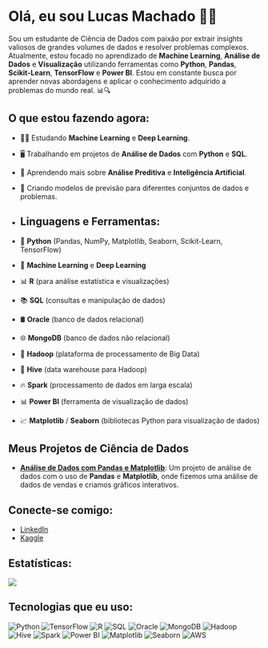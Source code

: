 # Olá, eu sou Lucas Machado 👨‍💻

Sou um estudante de Ciência de Dados com paixão por extrair insights valiosos de grandes volumes de dados e resolver problemas complexos. Atualmente, estou focado no aprendizado de **Machine Learning**, **Análise de Dados** e **Visualização** utilizando ferramentas como **Python**, **Pandas**, **Scikit-Learn**, **TensorFlow** e **Power BI**. Estou em constante busca por aprender novas abordagens e aplicar o conhecimento adquirido a problemas do mundo real. 📊🔍

## O que estou fazendo agora:
- 🧑‍🎓 Estudando **Machine Learning** e **Deep Learning**.
- 🖥️ Trabalhando em projetos de **Análise de Dados** com **Python** e **SQL**.
- 🌱 Aprendendo mais sobre **Análise Preditiva** e **Inteligência Artificial**.
- 🤖 Criando modelos de previsão para diferentes conjuntos de dados e problemas.

- ## Linguagens e Ferramentas:
- 🐍 **Python** (Pandas, NumPy, Matplotlib, Seaborn, Scikit-Learn, TensorFlow)
- 🧠 **Machine Learning** e **Deep Learning**
- 📊 **R** (para análise estatística e visualizações)
- 📚 **SQL** (consultas e manipulação de dados)
- 🛢️ **Oracle** (banco de dados relacional)
- 🌐 **MongoDB** (banco de dados não relacional)
- 🧹 **Hadoop** (plataforma de processamento de Big Data)
- 🐝 **Hive** (data warehouse para Hadoop)
- 🔥 **Spark** (processamento de dados em larga escala)
- 📊 **Power BI** (ferramenta de visualização de dados)
- 📈 **Matplotlib** / **Seaborn** (bibliotecas Python para visualização de dados)

## Meus Projetos de Ciência de Dados

- **[Análise de Dados com Pandas e Matplotlib](https://github.com/seu-usuario/projeto-pandas)**: Um projeto de análise de dados com o uso de **Pandas** e **Matplotlib**, onde fizemos uma análise de dados de vendas e criamos gráficos interativos.

## Conecte-se comigo:
- [LinkedIn](www.linkedin.com/in/lucas-machado-ds)
- [Kaggle](https://www.kaggle.com/lucasmachado04)

## Estatísticas:
<picture>
  <source srcset="https://github-readme-stats.vercel.app/api?username=lucamachado49&show_icons=true&theme=radical" media="(prefers-color-scheme: dark)" />
  <source srcset="https://github-readme-stats.vercel.app/api?username=lucamachado49&show_icons=true" media="(prefers-color-scheme: light)" />
  <img src="https://github-readme-stats.vercel.app/api?username=lucamachado49&show_icons=true&theme=radical" />
</picture>


## Tecnologias que eu uso:
![Python](https://img.shields.io/badge/Python-3776AB?style=flat&logo=python&logoColor=white)
![TensorFlow](https://img.shields.io/badge/TensorFlow-FF6F00?style=flat&logo=tensorflow&logoColor=white)
![R](https://img.shields.io/badge/R-276DC3?style=flat&logo=r&logoColor=white)
![SQL](https://img.shields.io/badge/SQL-003B57?style=flat&logo=postgresql&logoColor=white)
![Oracle](https://img.shields.io/badge/Oracle-F80000?style=flat&logo=oracle&logoColor=white)
![MongoDB](https://img.shields.io/badge/MongoDB-47A248?style=flat&logo=mongodb&logoColor=white)
![Hadoop](https://img.shields.io/badge/Hadoop-66CCFF?style=flat&logo=hadoop&logoColor=black)
![Hive](https://img.shields.io/badge/Hive-FDEE21?style=flat&logo=hive&logoColor=black)
![Spark](https://img.shields.io/badge/Apache_Spark-E25A1C?style=flat&logo=apache-spark&logoColor=white)
![Power BI](https://img.shields.io/badge/Power_BI-FFBF00?style=flat&logo=power-bi&logoColor=black)
![Matplotlib](https://img.shields.io/badge/Matplotlib-11557E?style=flat&logo=matplotlib&logoColor=white)
![Seaborn](https://img.shields.io/badge/Seaborn-8B7A5C?style=flat&logo=seaborn&logoColor=white)
![AWS](https://img.shields.io/badge/AWS-232F3E?style=flat&logo=amazonaws&logoColor=white)
